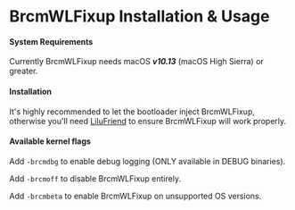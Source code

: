 BrcmWLFixup Installation & Usage
===================================

#### System Requirements
Currently BrcmWLFixup needs macOS ***v10.13*** (macOS High Sierra) or greater.

#### Installation
It's highly recommended to let the bootloader inject BrcmWLFixup, otherwise you'll need [LiluFriend](https://github.com/PMheart/LiluFriend) to ensure BrcmWLFixup will work properly.

#### Available kernel flags
Add `-brcmdbg` to enable debug logging (ONLY available in DEBUG binaries).

Add `-brcmoff` to disable BrcmWLFixup entirely.

Add `-brcmbeta` to enable BrcmWLFixup on unsupported OS versions.
